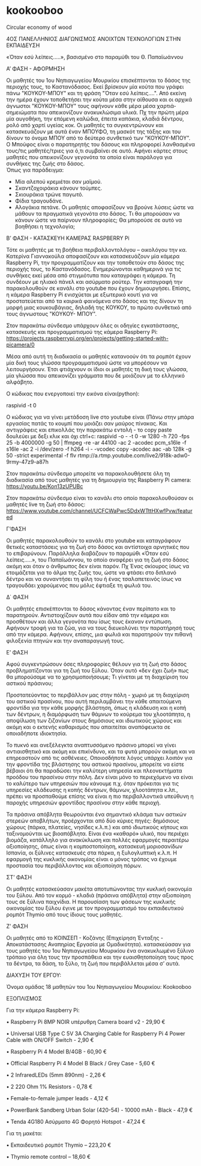 # kookooboo
Circular economy of wood

4ΟΣ ΠΑΝΕΛΛΗΝΙΟΣ ΔΙΑΓΩΝΙΣΜΟΣ ΑΝΟΙΧΤΩΝ ΤΕΧΝΟΛΟΓΙΩΝ ΣΤΗΝ ΕΚΠΑΙΔΕΥΣΗ



«Όταν εσύ λείπεις…..», 
βασισμένο στο παραμύθι του Θ. Παπαϊωάννου


Α’ ΦΑΣΗ - ΑΦΟΡΜΗΣΗ

Οι μαθητές του 1ου Νηπιαγωγείου Μουρικίου επισκέπτονται το δάσος της περιοχής τους, το Καστανόδασος. Εκεί βρίσκουν μία κούτα που γράφει πάνω "ΚΟΥΚΟΥ-ΜΠΟΥ" και τη φράση "Όταν εσύ λείπεις....". Από εκείνη την ημέρα έχουν τοποθετήσει την κούτα μέσα στην αίθουσα και οι αρχικά άγνωστοι "ΚΟΥΚΟΥ-ΜΠΟΥ" τους αφήνουν κάθε μέρα μέσα χαρτιά-σημειώματα που απεικονίζουν ανακυκλώσιμα υλικά. Πχ την πρώτη μέρα μία αυγοθήκη, την επόμενη καλώδια, έπειτα καπάκια, κλαδιά δέντρου, ρολό από χαρτί υγείας κοκ. Οι μαθητές τα συγκεντρώνουν και κατασκευάζουν με αυτά έναν ΜΠΟΥΦΟ, τη μασκότ της τάξης και του δίνουν το όνομα ΜΠΟΥ από το δεύτερο συνθετικό των "ΚΟΥΚΟΥ-ΜΠΟΥ". 
 Ο Μπούφος είναι ο παρατηρητής του δάσους και πληροφορεί λανθασμένα τους/τις  μαθητές/τριες για ό,τι συμβαίνει σε αυτό. Αφήνει κάρτες στους μαθητές που απεικονίζουν γεγονότα τα οποία είναι παράλογα για συνθήκες της ζωής στο δάσος. 	
 Όπως για παράδειγμα:
- Μία αλεπού κρεμιέται σαν μαϊμού.
- Σκαντζοχοιράκια κάνουν τούμπες.
- Σκιουράκια τρώνε παγωτό.
- Φίδια τραγουδάνε.
- Αλογάκια πετάνε. 
Οι μαθητές αποφασίζουν να βρούνε λύσεις ώστε να μάθουν τα πραγματικά γεγονότα στο δάσος.
Τι θα μπορούσαν να κάνουν ώστε να παίρνουν πληροφορίες;	
Θα μπορούσε σε αυτό να βοηθήσει η τεχνολογία;

Β’ ΦΑΣΗ - ΚΑΤΑΣΚΕΥΗ ΚΑΜΕΡΑΣ RASPBERRY Pi

Τότε οι μαθητές με τη βοήθεια περιβαλλοντολόγου – οικολόγου την κα. Κατερίνα Γιαννακούλα  αποφασίζουν και κατασκευάζουν μία κάμερα Raspberry Pi, την προγραμματίζουν και την τοποθετούν στο δάσος της περιοχής τους, το Καστανόδασος.  Ενημερώνονται καθημερινά για τις συνθήκες εκεί μέσα από στιγμιότυπα που καταγράφει η κάμερα. Τη συνδέουν με ηλιακό πάνελ και ασύρματο ρούτερ. Την καταγραφή την παρακολουθούν σε κανάλι στο youtube που έχουν δημιουργήσει. Επίσης,  η κάμερα Raspberry Pi ενισχύεται με εξωτερικό κουτί για να προστατεύεται από τα καιρικά φαινόμενα στο δάσος και της δίνουν τη μορφή μιας κουκουβάγιας, δηλαδή της ΚΟΥΚΟΥ, το πρώτο συνθετικό από τους άγνωστους "ΚΟΥΚΟΥ- ΜΠΟΥ". 

Στον παρακάτω σύνδεσμο υπάρχουν όλες οι οδηγίες εγκατάστασης, κατασκευής και προγραμματισμού της κάμερα Raspberry Pi:
https://projects.raspberrypi.org/en/projects/getting-started-with-picamera/0

Μέσα από αυτή τη διαδικασία οι μαθητές κατανοούν ότι τα ρομπότ έχουν μία δική τους γλώσσα προγραμματισμού ώστε να μπορέσουν να λειτουργήσουν. Έτσι φτιάχνουν οι ίδιοι οι μαθητές τη δική τους γλώσσα, μία γλώσσα που απεικονίζει γράμματα που δε μοιάζουν με το ελληνικό αλφάβητο.

Ο κώδικας που ενεργοποιεί την εικόνα είναι(python):

raspivid -t 0 


Ο κώδικας για να γίνει μετάδοση live στο youtube είναι (Πάνω στην μπάρα εργασίας πατάς το κουμπί που μοιάζει σαν μαύρος πίνακας. Και αντιγράφεις και επικολλάς την παρακάτω εντολή - το copy paste δουλεύει με δεξι κλικ και όχι  ctrl+c:
raspivid -o - -t 0 -w 1280 -h 720 -fps 25 -b 4000000 -g 50 | ffmpeg -re -ar 44100 -ac 2 -acodec pcm_s16le -f s16le -ac 2 -i /dev/zero -f h264 -i - -vcodec copy -acodec aac -ab 128k -g 50 -strict experimental -f flv rtmp://a.rtmp.youtube.com/live2/918k-adw0-9rmy-47z9-a87h


Στον παρακάτω σύνδεσμο μπορείτε να παρακολουθήσετε όλη τη διαδικασία από τους μαθητές για τη δημιουργία της Raspberry Pi camera:
https://youtu.be/Kon13zUPUBc

Στον παρακάτω σύνδεσμο είναι το κανάλι στο οποίο παρακολουθούσαν οι μαθητές live τη ζωή στο δάσος:
https://www.youtube.com/channel/UCFCWaPwc5DdxWTttHXwfPvw/featured


Γ’ΦΑΣΗ

Οι μαθητές παρακολουθούν το κανάλι στο youtube και καταγράφουν θετικές καταστάσεις για τη ζωή στο δάσος και αντίστοιχα αρνητικές που το επιβαρύνουν. Παράλληλα διαβάζουν το παραμύθι «Όταν εσύ λείπεις…..», του Παπαϊωάννου, το οποίο αναφέρει για τη ζωή στο δάσος ακόμη και όταν ο άνθρωπος δεν είναι παρόν.
Πχ Ένας σκίουρος ίσως να ετοιμάζεται για το άλμα της ζωής του, ώστε να φτάσει στο διπλανό δέντρο και να συναντήσει τη φίλη του ή ένας τσαλαπετεινός ίσως να τραγουδάει χαρούμενος που μόλις έφτιαξε τη φωλιά του. 

Δ΄ ΦΑΣΗ 

Οι μαθητές επισκέπτονται το δάσος κάνοντας έναν περίπατο και το παρατηρούν. Αντιστοιχίζουν αυτά που είδαν από την κάμερα και προσθέτουν και άλλα γεγονότα που ίσως τους έκαναν εντύπωση. Αφήνουν τροφή για τα ζώα, για να τους διευκολύνει την παρατήρησή τους από την κάμερα. Αφήνουν, επίσης, μια φωλιά και παρατηρούν την πιθανή φιλοξενία πτηνών και την αναπαραγωγή τους. 	

Ε’ ΦΑΣΗ

Αφού συγκεντρώσουν όσες πληροφορίες θέλουν για τη ζωή στο δάσος προβληματίζονται για τη ζωή του ξύλου. Όταν αυτό «δεν έχει ζωή» πως θα μπορούσαμε να το χρησιμοποιήσουμε;  Τι γίνεται με τη διαχείριση του αστικού πράσινου; 

Προστατεύοντας το περιβάλλον μας στην πόλη - χωριό με τη διαχείριση του αστικού πρασίνου, που αυτή περιλαμβάνει την κάθε απαιτούμενη φροντίδα για την κάθε μορφής βλάστηση, όπως η κλάδευση και η κοπή των δέντρων, η διαμόρφωση των θάμνων το κούρεμα του χλοοτάπητα, η αποψίλωση των ζιζανίων στους δημόσιους και ιδιωτικούς χώρους και ακόμη και ο εκτενής καθαρισμός που απαιτείται αναπόφευκτα σε οποιαδήποτε ιδιοκτησία.

Το πυκνό και ανεξέλεγκτα αναπτυσσόμενο πράσινο  μπορεί να γίνει αντιαισθητικό και ακόμη και επικίνδυνο, και τα φυτά μπορούν ακόμη και να επηρεαστούν από τις ασθένειες. Οποιοσδήποτε λόγος υπάρχει λοιπόν για την φροντίδα της βλάστησης του αστικού πρασίνου, μπορείτε να είστε βέβαιοι ότι θα παραδώσει την καλύτερη υπηρεσία και πλεονεκτήματα προόδου του πρασίνου στην πόλη. Δεν είναι μόνο το περιεχόμενο να είναι το καλύτερο των υπηρεσιών που κάνουμε π.χ. όταν πρόκειται για τις υπηρεσίες κλάδευσης η κοπής δέντρων, θάμνων, χλοοτάπητα κ.λπ., πρέπει να προσπαθούμε επίσης να είναι η πιο περιβαλλοντικά υπεύθυνη η παροχής υπηρεσιών φροντίδας πρασίνου στην κάθε περιοχή.  

Τα πράσινα απόβλητα θεωρούνται ένα σημαντικό κλάσμα των αστικών στερεών αποβλήτων, προέρχονται από δύο κύριες πηγές: δημόσιους χώρους (πάρκα, πλατείες, νησίδες κ.λ.π.) και από ιδιωτικούς κήπους και ταξινομούνται ως βιοαπόβλητα. Είναι ένα «καθαρό» υλικό, που περιέχει βιομάζα, κατάλληλο για ανακύκλωση και πολλές εφαρμογές περαιτέρω αξιοποίησης, όπως είναι η κομποστοποίηση, κατασκευή μοριοσανίδων Ισπανία, οι ξύλινες κατασκευές στα πάρκα, η ξυλογλυπτική κ.λ.π. Η εφαρμογή της κυκλικής οικονομίας είναι ο μόνος τρόπος να έχουμε προστασία του περιβάλλοντος και αξιοποίηση πόρων. 	

 ΣΤ’ ΦΑΣΗ

Οι μαθητές κατασκεύασαν μακέτα αποτυπώνοντας την κυκλική οικονομία του ξύλου. Από τον κορμό - κλαδιά (πράσινα απόβλητα) στην αξιοποίηση τους σε ξύλινα παιχνίδια. Η παρουσίαση των φάσεων της κυκλικής οικονομίας του ξύλου έγινε  με τον προγραμματισμό του εκπαιδευτικού ρομπότ Thymio από τους ίδιους τους μαθητές.


Ζ’ ΦΑΣΗ

Οι μαθητές  από το ΚΟΙΝΣΕΠ - Κοζάνης (Επιχείρηση Ένταξης - Αποκατάστασης Αναπηρίας Εργασία με Ομαδικότητα).  κατασκεύασαν για τους μαθητές του 1ου Νηπιαγωγείου Μουρικίου ένα ανακυκλωμένο ξύλινο τρόπαιο για όλη τους την προσπάθεια και την ευαισθητοποίηση τους προς τα δέντρα, τα δάση, το ξύλο, τη ζωή που περιβάλλεται μέσα σ’ αυτά. 

ΔΙΑΧΥΣΗ ΤΟΥ ΕΡΓΟΥ: 


Όνομα ομάδας 18 μαθητών του 1ου Νηπιαγωγείου Μουρικίου: Kookooboo



ΕΞΟΠΛΙΣΜΟΣ

Για την κάμερα Raspberry Pi:

•	Raspberry Pi 8MP NOIR υπέρυθρη Camera board v2 - 29,90 €

•	Universal USB Type C 5V 3A Charging Cable for Raspberry Pi 4 Power Cable with ON/OFF Switch - 2,90 €

•	Raspberry Pi 4 Model B/4GB	- 60,90 €

• Official Raspberry Pi 4 Model B Black / Grey Case - 5,60 €

• 2 InfraredLEDs (5mm 890nm) - 2,26 €

• 2  220 Ohm 1% Resistors -	0,78 €

• Female-to-female jumper leads -	4,12 €

• PowerBank Sandberg Urban Solar (420-54) - 10000 mAh - Black -	47,9 €

• Tenda 4G180 Ασύρματο 4G Φορητό Hotspot - 47,24 €

Για τη μακέτα:

•	Εκπαιδευτικό ρομπότ Thymio – 223,20 €

•	Thymio remote control – 18,60 €	







